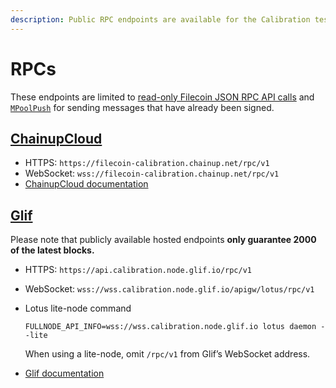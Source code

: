 ```yaml
---
description: Public RPC endpoints are available for the Calibration testnet.
---
```


# RPCs

These endpoints are limited to [read-only Filecoin JSON RPC API calls](https://docs.filecoin.io/reference/json-rpc/introduction/) and [`MPoolPush`](https://docs.filecoin.io/reference/json-rpc/mpool/#mpoolpush) for sending messages that have already been signed.

## [ChainupCloud](https://cloud.chainup.com)

* HTTPS: `https://filecoin-calibration.chainup.net/rpc/v1`
* WebSocket: `wss://filecoin-calibration.chainup.net/rpc/v1`
* [ChainupCloud documentation](https://docs.chainupcloud.com/blockchain-api/filecoin/public-apis)

## [Glif](https://glif.io)

Please note that publicly available hosted endpoints **only guarantee 2000 of the latest blocks.**

* HTTPS: `https://api.calibration.node.glif.io/rpc/v1`
* WebSocket: `wss://wss.calibration.node.glif.io/apigw/lotus/rpc/v1`
*   Lotus lite-node command

    ```shell
    FULLNODE_API_INFO=wss://wss.calibration.node.glif.io lotus daemon --lite
    ```

    When using a lite-node, omit `/rpc/v1` from Glif’s WebSocket address.

* [Glif documentation](https://hosting.glif.io/)

